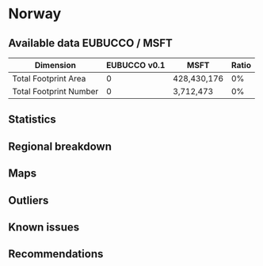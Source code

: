 
# Norway
## Available data EUBUCCO / MSFT

| Dimension    | EUBUCCO v0.1 | MSFT | Ratio |
| -------- | ------- | ------- | ------- |
|Total Footprint Area|0|428,430,176|0%|
|Total Footprint Number|0|3,712,473|0%|


## Statistics



## Regional breakdown



## Maps
## Outliers
## Known issues
## Recommendations
